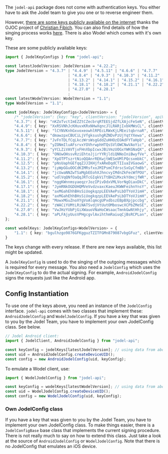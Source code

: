 The `jodel-api` package does not come with authentication keys. You either have to ask the Jodel team to give you one or to reverse engineer them.

However, [there are some keys publicly available on the internet](https://bitbucket.org/cfib90/ojoc/src/HEAD/OJOC/Config.py?at=public&fileviewer=file-view-default) thanks the OJOC project of [Christian Fibich](https://bitbucket.org/cfib90). You can also find details of how the singing process works [here](https://bitbucket.org/cfib90/ojoc/issues/14/keep-up-with-hmac-key-changes). There is also Wodel which comes with it's own key.

These are some publicly available keys:
```TypeScript
import { JodelKeyConfigs } from "jodel-api";

const latestJodelVersion: JodelVersion = "4.22.2";
type JodelVersion = "4.3.7" | "4.4.9" | "4.5.11" | "4.6.6" | "4.7.7"
							| "4.8.4" | "4.9.3" | "4.10.3" | "4.11.2" | "4.12.5"
							| "4.13.2" | "4.14.1" | "4.15.2" | "4.16.1" | "4.17.1"
							| "4.18.1" | "4.18.2" | "4.21.1" | "4.22.2"
							| "4.27.0" | "4.28.1"
							;
const latestWodelVersion: WodelVersion = "1.1";
type WodelVersion = "1.1";

const jodelKeys: JodelKeyConfigs<JodelVersion> = {
	/* "jodelVersion": {key: "key", clientVersion: "jodelVersion", apiVersion: "0.2"} */
	"4.3.7": { key: "nKZoTvctImEZZtCZecbrqRTEESjdZfLXAjcFeSeN", clientVersion: "4.3.7", apiVersion: "0.1" },
	"4.4.9": { key: "XxRSVNhJcKHuvxKRxNHwXqncJlLRARjIxbkMWsCL", clientVersion: "4.4.9", apiVersion: "0.1" },
	"4.5.11": { key: "lCYNVKnhGxvoxeowhlRPEcLRWxKjLMEeitqbrnaR", clientVersion: "4.5.11", apiVersion: "0.1" },
	"4.6.6": { key: "dmawzpxCBUCiLjVfgksushgRZNDvPzUjYqtYXewa", clientVersion: "4.6.6", apiVersion: "0.1" },
	"4.7.7": { key: "JvFnTDLfCqLkczWrsWsgGddZuHHOzEOAdFYTaHpb", clientVersion: "4.7.7", apiVersion: "0.1" },
	"4.8.4": { key: "yZONmIluAFsrvxYOVhrwphHTQsSVlOWCNwVAoYic", clientVersion: "4.8.4", apiVersion: "0.2" },
	"4.9.3": { key: "yYCLZiVAVTjxFHnXbpIcwxJBiVmzUOGxYWKGNaQX", clientVersion: "4.9.3", apiVersion: "0.2" },
	"4.10.3": { key: "ONUwOHssvRziEhtoJjirYYRjldiQNNoIniBwyfVe", clientVersion: "4.10.3", apiVersion: "0.2" },
	"4.11.2": { key: "XpOTPTszrtNioQQAnrREKwjtWESeUMlPQcsxmbkC", clientVersion: "4.11.2", apiVersion: "0.2" },
	"4.12.5": { key: "pNsUaphGEfqqZJJIKHjfxAReDqdCTIIuaIVGaowG", clientVersion: "4.12.5", apiVersion: "0.2" },
	"4.13.2": { key: "iyWpGGuOOCdKIMRsfxoJMIPsmCFdrscSxGyCfmBb", clientVersion: "4.13.2", apiVersion: "0.2" },
	"4.14.1": { key: "jcUwaNNZwTSaMgbEEohXJhncvyIMdnZkFecWfPOU", clientVersion: "4.14.1", apiVersion: "0.2" },
	"4.15.2": { key: "udlVqQNfOaQqJRTcGIqkViTtBHZiMxzkYdmcjfWR", clientVersion: "4.15.2", apiVersion: "0.2" },
	"4.16.1": { key: "nggKWnnmsyaeqzrJozIPivDdxVMLVorNgOiaxDkC", clientVersion: "4.16.1", apiVersion: "0.2" },
	"4.17.1": { key: "JymRNkOGDUHQMVeVvdzvaxcKaeuJKWWFeihnYnsY", clientVersion: "4.17.1", apiVersion: "0.2" },
	"4.18.1": { key: "axMGahEhhBHsSiUogkqzpLEEVAePsLbDTYoVJimH", clientVersion: "4.18.1", apiVersion: "0.2" },
	"4.18.2": { key: "axMGahEhhBHsSiUogkqzpLEEVAePsLbDTYoVJimH", clientVersion: "4.18.2", apiVersion: "0.2" },
	"4.21.1": { key: "MowxMGuZnoXYgVoAlqmcgUPxdbszEBpBXpjpccbg", clientVersion: "4.21.1", apiVersion: "0.2" },
	"4.22.2": { key: "zWACiYUMtLRiNATSvdjVtUutOMboswcXCPbZMeSE", clientVersion: "4.22.2", apiVersion: "0.2" },
	"4.27.0": { key: "VwJHzYUbPjGiXWauoVNaHoCWsaacTmnkGwNtHhjy", clientVersion: "4.27.0", apiVersion: "0.2" },
	"4.28.1": { key: "aPLFAjyUusVPHgcgvlAxihthmRaiuqCjBsRCPLan", clientVersion: "4.28.1", apiVersion: "0.2" },
};

const wodelKeys: JodelKeyConfigs<WodelVersion> = {
	"1.1": { key: "bgulhzgo9876GFKgguzTZITFGMn879087vbgGFuz", clientVersion: "1.1", apiVersion: "0.2" }
}
```
The keys change with every release. If there are new keys available, this list might be updated.

A `JodelKeyConfig` is used to do the singing of the outgoing messages which is required for every message. You also need a `JodelConfig` which uses the `JodelKeyConfig` to do the actual signing. For example, `AndroidJodelConfig` signs the requests just like the Android app.

## Config Instantiation
To use one of the keys above, you need an instance of the `JodelConfig` interface. `jodel-api` comes with two classes that implement these: `AndroidJodelConfig` and `WodelJodelConfig`. If you have a key that was given to you by the Jodel Team, you have to implement your own JodelConfig class. See below.
```TypeScript
// Jodel Android client:
import { JodelClient, AndroidJodelConfig } from "jodel-api";

const keyConfig = jodelKeys[latestJodelVersion]; // using data from above
const uid = AndroidJodelConfig.createDeviceUID();
const config = new AndroidJodelConfig(uid, keyConfig);
```

To emulate a Wodel client, use:
```TypeScript
import { WodelJodelConfig } from "jodel-api";

const keyConfig = wodelKeys[latestWodelVersion]; // using data from above
const uid = WodelJodelConfig.createDeviceUID();
const config = new WodelJodelConfig(uid, keyConfig);
```

### Own JodelConfig class
If you have a key that was given to you by the Jodel Team, you have to implement your own JodelConfig class. To make things easier, there is a `JodelConfigBase` base class that implements the current signing procedure. There is not really much to say on how to extend this class. Just take a look at the source of `AndroidJodelConfig` or `WodelJodelConfig`. Note that there is no JodelConfig that emulates an iOS device.
